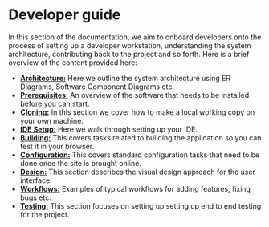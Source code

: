 # Developer guide

In this section of the documentation, we aim to onboard developers onto the process of setting up a developer workstation, understanding the system architecture, contributing back to the project and so forth. Here is a brief overview of the content provided here:

* **[Architecture:](./architecture.md)** Here we outline the system architecture using ER Diagrams, Software Component Diagrams etc.
* **[Prerequisites:](./prerequisites.md)**  An overview of the software that needs to be installed before you can start.
* **[Cloning:](./cloning.md)** In this section we cover how to make a local working copy on your own machine.
* **[IDE Setup:](./ide-setup.md)** Here we walk through setting up your IDE.
* **[Building:](./building.md)** This covers tasks related to building the application so you can test it in your browser.
* **[Configuration:](./configuration.md)** This covers standard configuration tasks that need to be done once the site is brought online.
* **[Design:](./design.md)** This section describes the visual design approach for the user interface.
* **[Workflows:](./workflows.md)** Examples of typical workflows for adding features, fixing bugs etc.
* **[Testing:](./testing.md)** This section focuses on setting up setting up end to end testing for the project.
